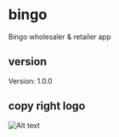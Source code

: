 # bingo

Bingo wholesaler & retailer app

## version

Version: 1.0.0

## copy right logo

<img src="http://18.188.14.183/administrator/img/bingo.png" alt="Alt text">


